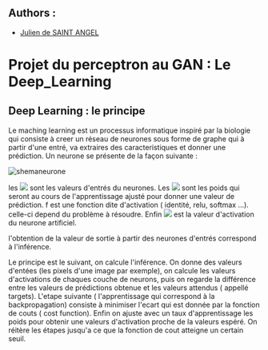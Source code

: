 
## Authors : 
 
* [Julien de SAINT ANGEL](mailto:juliencine17@gmail.com)

# Projet du perceptron au GAN : Le Deep_Learning 
## Deep Learning : le principe 
Le maching learning est un processus informatique inspiré par la biologie qui consiste à creer un réseau de neurones sous forme de graphe qui à partir d'une entré, va extraires des caracteristiques et donner une prédiction. Un neurone se présente de la façon suivante :

![shemaneurone](https://user-images.githubusercontent.com/58695529/70806859-858eb200-1dbc-11ea-96ac-997483c45c05.PNG)

les <img src="https://render.githubusercontent.com/render/math?math=x_i"> sont les valeurs d'entrés du neurones. Les <img src="https://render.githubusercontent.com/render/math?math=w_i"> sont les poids qui seront au cours de l'apprentissage ajusté pour donner une valeur de prédiction. f est une fonction dite d'activation ( identité, relu, softmax ...). celle-ci depend du problème à résoudre. Enfin <img src="https://render.githubusercontent.com/render/math?math=y"> est la valeur d'activation du neurone artificiel. 

l'obtention de la valeur de sortie à partir des neurones d'entrés correspond à l'inférence. 

Le principe est le suivant, on calcule l'inférence. On donne des valeurs d'entées (les pixels d'une image par exemple), on calcule les valeurs d'activations de chaques couche de neurons, puis on regarde la différence entre les valeurs de prédictions obtenue et les valeurs attendus ( appellé targets). 
L'etape suivante ( l'apprentissage qui correspond à la backpropagation) consiste à minimiser l'ecart qui est donnée par la fonction de couts ( cost function). Enfin on ajuste avec un taux d'apprentissage les poids pour obtenir une valeurs d'activation proche de la valeurs espéré. On réitère les étapes jusqu'a ce que la fonction de cout atteigne un certain seuil. 




